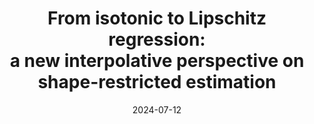 ---
layout: default 
title: "From isotonic to Lipschitz regression: <br>
a new interpolative perspective on shape-restricted estimation"
authors: Kenta Takatsu, Tianyu Zhang, and Arun Kumar Kuchibhotla
year: 2024
date: "2024-07-12"
link: https://arxiv.org/abs/2307.05732
category: Selected Papers
code: https://github.com/Kenta426/npparam
---